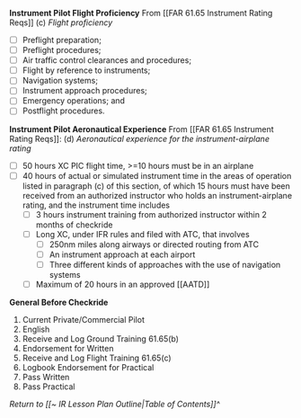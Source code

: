 **Instrument Pilot Flight Proficiency**
From [[FAR 61.65 Instrument Rating Reqs]] (c) *Flight proficiency*
- [ ] Preflight preparation;
- [ ] Preflight procedures;
- [ ] Air traffic control clearances and procedures;
- [ ] Flight by reference to instruments;
- [ ] Navigation systems;
- [ ] Instrument approach procedures;
- [ ] Emergency operations; and
- [ ] Postflight procedures.

**Instrument Pilot Aeronautical Experience**
From [[FAR 61.65 Instrument Rating Reqs]]: (d) *Aeronautical experience for the instrument-airplane rating*
- [ ] 50 hours XC PIC flight time, >=10 hours must be in an airplane
- [ ] 40 hours of actual or simulated instrument time in the areas of operation listed in paragraph (c) of this section, of which 15 hours must have been received from an authorized instructor who holds an instrument-airplane rating, and the instrument time includes
	- [ ] 3 hours instrument training from authorized instructor within 2 months of checkride
	- [ ] Long XC, under IFR rules and filed with ATC, that involves
		- [ ] 250nm miles along airways or directed routing from ATC
		- [ ] An instrument approach at each airport
		- [ ] Three different kinds of approaches with the use of navigation systems
	- [ ] Maximum of 20 hours in an approved [[AATD]]

**General Before Checkride**
1. Current Private/Commercial Pilot
2. English
3. Receive and Log Ground Training 61.65(b)
4. Endorsement for Written
5. Receive and Log Flight Training 61.65(c)
6. Logbook Endorsement for Practical
7. Pass Written
8. Pass Practical

*Return to [[~ IR Lesson Plan Outline|Table of Contents]]^*